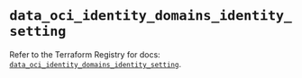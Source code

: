 # `data_oci_identity_domains_identity_setting`

Refer to the Terraform Registry for docs: [`data_oci_identity_domains_identity_setting`](https://registry.terraform.io/providers/oracle/oci/7.19.0/docs/data-sources/identity_domains_identity_setting).

